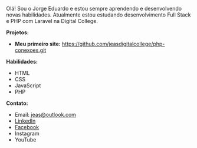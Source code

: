 Olá! Sou o Jorge Eduardo e estou sempre aprendendo e desenvolvendo novas habilidades.   Atualmente estou estudando desenvolvimento Full Stack e PHP com Laravel na Digital College.

**Projetos:**
* **Meu primeiro site:** https://github.com/jeasdigitalcollege/php-conexoes.git

**Habilidades:**
* HTML
* CSS
* JavaScript
* PHP
  
**Contato:**
* Email: jeas@outlook.com
* [LinkedIn](https://linkedin.com/in/jorgeeasiqueira)
* [Facebook](https://facebook.com/jorgeeasiqueira)
* Instagram 
* YouTube 
